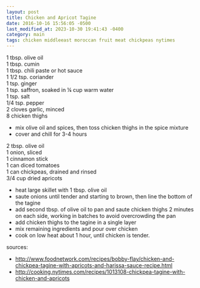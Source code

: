 ```yaml
---
layout: post
title: Chicken and Apricot Tagine
date: 2016-10-16 15:56:05 -0500
last_modified_at: 2023-10-30 19:41:43 -0400
category: main
tags: chicken middleeast moroccan fruit meat chickpeas nytimes
---
```

1 tbsp. olive oil  
1 tbsp. cumin  
1 tbsp. chili paste or hot sauce  
1 1/2 tsp. coriander  
1 tsp. ginger  
1 tsp. saffron, soaked in ¼ cup warm water  
1 tsp. salt  
1/4 tsp. pepper  
2 cloves garlic, minced  
8 chicken thighs  
* mix olive oil and spices, then toss chicken thighs in the spice mixture
* cover and chill for 3-4 hours

2 tbsp. olive oil  
1 onion, sliced  
1 cinnamon stick  
1 can diced tomatoes  
1 can chickpeas, drained and rinsed  
3/4 cup dried apricots  
* heat large skillet with 1 tbsp. olive oil
* saute onions until tender and starting to brown, then line the bottom of the tagine
* add second tbsp. of olive oil to pan and saute chicken thighs 2 minutes on each
  side, working in batches to avoid overcrowding the pan
* add chicken thighs to the tagine in a single layer
* mix remaining ingredients and pour over chicken
* cook on low heat about 1 hour, until chicken is tender.

sources:  

  * <http://www.foodnetwork.com/recipes/bobby-flay/chicken-and-chickpea-tagine-with-apricots-and-harissa-sauce-recipe.html>
  * <http://cooking.nytimes.com/recipes/1013108-chickpea-tagine-with-chicken-and-apricots>

